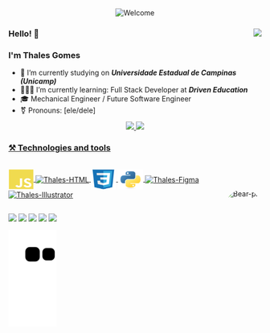 <div align="center">
<img align="center" alt="Welcome" height=200em src="https://user-images.githubusercontent.com/97575616/151676251-c7becb4d-2342-44c9-918d-e12cb0b39470.gif">
</div>

### Hello! 👋  <img align="right" src="https://visitor-badge.glitch.me/badge?page_id=ari-thalesgomest.thalesgomest">

### I'm Thales Gomes
- 📖 I’m currently studying on <i><b>Universidade Estadual de Campinas (Unicamp)</b></i>
- 👨🏻‍💻 I’m currently learning: Full Stack Developer at <i><b>Driven Education</b></i>
- 🎓 Mechanical Engineer / Future Software Engineer 
- ⚧ Pronouns: [ele/dele]

<div align="center">
  <a href="https://github.com/thalesgomest">
  <img height="165em" src="https://github-readme-stats.vercel.app/api?username=thalesgomest&show_icons=true&theme=radical&include_all_commits=true&count_private=true"/>
  <img height="165em" src="https://github-readme-stats.vercel.app/api/top-langs/?username=thalesgomest&layout=compact&langs_count=7&theme=radical"/>
</div>
  
### ⚒️ Technologies and tools

<div style="display: inline_block"><br>
  <img align="center" alt="Thales-Js" height="40" width="50" src="https://raw.githubusercontent.com/devicons/devicon/master/icons/javascript/javascript-plain.svg">
  <img align="center" alt="Thales-HTML" height="40" width="50" src="https://cdn.jsdelivr.net/gh/devicons/devicon/icons/html5/html5-original.svg">
  <img align="center" alt="Thales-CSS" height="40" width="50" src="https://raw.githubusercontent.com/devicons/devicon/master/icons/css3/css3-original.svg">
  <img align="center" alt="Thales-Python" height="40" width="50" src="https://raw.githubusercontent.com/devicons/devicon/master/icons/python/python-original.svg">
  <img align="center" alt="Thales-Figma" height="40" width="50" src="https://cdn.jsdelivr.net/gh/devicons/devicon/icons/figma/figma-original.svg">
  <img align="center" alt="Thales-Illustrator" height="40" width="50" src="https://cdn.jsdelivr.net/gh/devicons/devicon/icons/illustrator/illustrator-plain.svg">
<!--   <p></p> space between icons -->
  <img align="right" alt="Bear-pic" height="150em" style="border-radius:50px;" src="https://user-images.githubusercontent.com/97575616/151676617-d3dacf6f-7bef-4160-a9f7-1fa361e57af3.gif">
</div>
</div>
  
  ##
 
<!--  Redes Sociais e Contatos -->
<div>
  <a href="https://www.facebook.com/thales.gomes.targino/" target="_blank"><img src="https://img.shields.io/badge/Facebook-1877F2?style=for-the-badge&logo=facebook&logoColor=white" target="_blank"></a> 
  <a href="https://www.instagram.com/thalesgomest/" target="_blank"><img src="https://img.shields.io/badge/Instagram-E4405F?style=for-the-badge&logo=instagram&logoColor=white" target="_blank"></a>
  <a href="https://open.spotify.com/user/thalesgomes" target="_blank"><img src="https://img.shields.io/badge/Spotify-1ED760?&style=for-the-badge&logo=spotify&logoColor=white" target="_blank"></a> 
  <a href = "mailto:thalestargino@gmail.com"><img src="https://img.shields.io/badge/Gmail-D14836?style=for-the-badge&logo=gmail&logoColor=white" target="_blank"></a>
  <a href="https://www.linkedin.com/in/thales-gomes-targino/" target="_blank"><img src="https://img.shields.io/badge/-LinkedIn-%230077B5?style=for-the-badge&logo=linkedin&logoColor=white" target="_blank"></a> 
 
  ![Snake animation](https://github.com/thalesgomest/thalesgomest/blob/output/github-contribution-grid-snake.svg)
 
</div>
